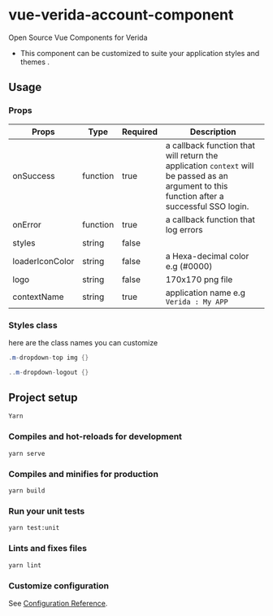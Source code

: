 # vue-verida-account-component

Open Source Vue Components for Verida

- This component can be customized to suite your application styles and themes .

## Usage

### Props

| Props           | Type     | Required | Description                                                                                                                                 |
| --------------- | -------- | -------- | ------------------------------------------------------------------------------------------------------------------------------------------- |
| onSuccess       | function | true     | a callback function that will return the application `context` will be passed as an argument to this function after a successful SSO login. |
| onError         | function | true     | a callback function that log errors                                                                                                         |
| styles          | string   | false    |
| loaderIconColor | string   | false    | a Hexa-decimal color e.g (#0000)                                                                                                            |
| logo            | string   | false    | 170x170 png file                                                                                                                            |
| contextName     | string   | true     | application name e.g `Verida : My APP`                                                                                                      |

### Styles class

here are the class names you can customize

```cs
.m-dropdown-top img {}

..m-dropdown-logout {}
```

## Project setup

```
Yarn
```

### Compiles and hot-reloads for development

```
yarn serve
```

### Compiles and minifies for production

```
yarn build
```

### Run your unit tests

```
yarn test:unit
```

### Lints and fixes files

```
yarn lint
```

### Customize configuration

See [Configuration Reference](https://cli.vuejs.org/config/).
